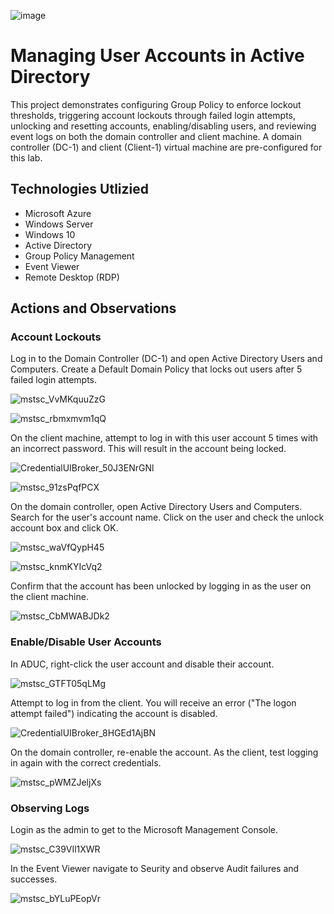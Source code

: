 ![image](https://github.com/user-attachments/assets/2fced9ae-65ae-43cb-ac57-4ef860fdfe27)

# Managing User Accounts in Active Directory
This project demonstrates configuring Group Policy to enforce lockout thresholds, triggering account lockouts through failed login attempts, unlocking and resetting accounts, enabling/disabling users, and reviewing event logs on both the domain controller and client machine. A domain controller (DC-1) and client (Client-1) virtual machine are pre-configured for this lab.

## Technologies Utlizied
- Microsoft Azure
- Windows Server
- Windows 10 
- Active Directory
- Group Policy Management
- Event Viewer
- Remote Desktop (RDP)

## Actions and Observations

### Account Lockouts 
Log in to the Domain Controller (DC-1) and open Active Directory Users and Computers. Create a Default Domain Policy that locks out users after 5 failed login attempts. 

![mstsc_VvMKquuZzG](https://github.com/user-attachments/assets/956800aa-1a4b-4dae-990e-ff37093dfc88)

![mstsc_rbmxmvm1qQ](https://github.com/user-attachments/assets/5adf62e7-408d-4aeb-b7ea-2e03ca1ef6da)

On the client machine,  attempt to log in with this user account 5 times with an incorrect password. This will result in the account being locked.

![CredentialUIBroker_50J3ENrGNl](https://github.com/user-attachments/assets/4e7a6a4e-5f7e-4de9-83c3-96d03f29dbf0)

![mstsc_91zsPqfPCX](https://github.com/user-attachments/assets/3b15823c-dc10-40ab-af46-e49d3aa49845)

On the domain controller, open Active Directory Users and Computers. Search for the user's account name. Click on the user and check the unlock account box and click OK.

![mstsc_waVfQypH45](https://github.com/user-attachments/assets/bc1ab88d-1dc8-438f-a5fe-9502fcac4af0)

![mstsc_knmKYIcVq2](https://github.com/user-attachments/assets/81cbf46b-ce2a-493d-a00f-9551c3f6ec4b)

Confirm that the account has been unlocked by logging in as the user on the client machine.

![mstsc_CbMWABJDk2](https://github.com/user-attachments/assets/d001a246-2d2e-4a30-a4fa-59b0074936e5)


### Enable/Disable User Accounts

In ADUC, right-click the user account and disable their account. 

![mstsc_GTFT05qLMg](https://github.com/user-attachments/assets/0e5400a0-88e0-4139-8d56-3f19b6cb257f)

Attempt to log in from the client. You will receive an error ("The logon attempt failed") indicating the account is disabled. 

![CredentialUIBroker_8HGEd1AjBN](https://github.com/user-attachments/assets/f2ad3949-7f54-48fa-9c66-8f4eb0a4ac24)

On the domain controller, re-enable the account. As the client, test logging in again with the correct credentials.

![mstsc_pWMZJeljXs](https://github.com/user-attachments/assets/7d379169-ef9c-4a7c-b0e9-5f341b95512c)

### Observing Logs

Login as the admin to get to the Microsoft Management Console.

![mstsc_C39VIl1XWR](https://github.com/user-attachments/assets/d5ba8b4a-73ae-4085-b326-6319888c420c)

In the Event Viewer navigate to Seurity and observe Audit failures and successes.

![mstsc_bYLuPEopVr](https://github.com/user-attachments/assets/5a3e92e4-e67f-4eaf-8391-2a37887a81e0)


